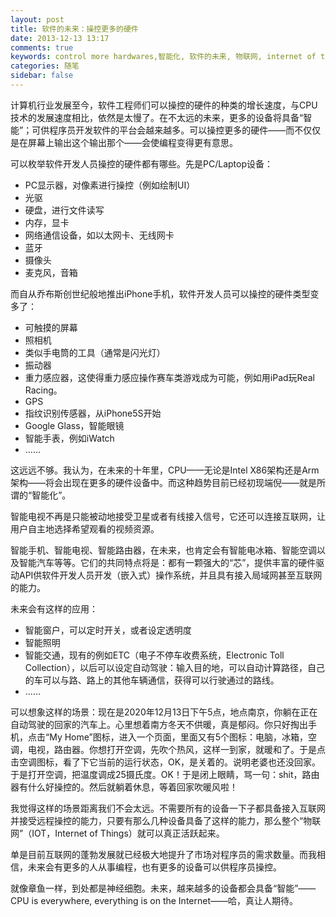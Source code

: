 ```yaml
---
layout: post
title: 软件的未来：操控更多的硬件
date: 2013-12-13 13:17
comments: true
keywords: control more hardwares,智能化, 软件的未来, 物联网, internet of things
categories: 随笔
sidebar: false
---
```


计算机行业发展至今，软件工程师们可以操控的硬件的种类的增长速度，与CPU技术的发展速度相比，依然是太慢了。在不太远的未来，更多的设备将具备“智能”；可供程序员开发软件的平台会越来越多。可以操控更多的硬件——而不仅仅是在屏幕上输出这个输出那个——会使编程变得更有意思。

<!-- more -->

可以枚举软件开发人员操控的硬件都有哪些。先是PC/Laptop设备：

+ PC显示器，对像素进行操控（例如绘制UI）
+ 光驱
+ 硬盘，进行文件读写
+ 内存，显卡
+ 网络通信设备，如以太网卡、无线网卡
+ 蓝牙
+ 摄像头
+ 麦克风，音箱

而自从乔布斯创世纪般地推出iPhone手机，软件开发人员可以操控的硬件类型变多了：

+ 可触摸的屏幕
+ 照相机
+ 类似手电筒的工具（通常是闪光灯）
+ 振动器
+ 重力感应器，这使得重力感应操作赛车类游戏成为可能，例如用iPad玩Real Racing。
+ GPS
+ 指纹识别传感器，从iPhone5S开始
+ Google Glass，智能眼镜
+ 智能手表，例如iWatch
+ ……

这远远不够。我认为，在未来的十年里，CPU——无论是Intel X86架构还是Arm架构——将会出现在更多的硬件设备中。而这种趋势目前已经初现端倪——就是所谓的“智能化”。

智能电视不再是只能被动地接受卫星或者有线接入信号，它还可以连接互联网，让用户自主地选择希望观看的视频资源。

智能手机、智能电视、智能路由器，在未来，也肯定会有智能电冰箱、智能空调以及智能汽车等等。它们的共同特点将是：都有一颗强大的“芯”，提供丰富的硬件驱动API供软件开发人员开发（嵌入式）操作系统，并且具有接入局域网甚至互联网的能力。

未来会有这样的应用：

+ 智能窗户，可以定时开关，或者设定透明度
+ 智能照明
+ 智能交通，现有的例如ETC（电子不停车收费系统，Electronic Toll Collection），以后可以设定自动驾驶：输入目的地，可以自动计算路径，自己的车可以与路、路上的其他车辆通信，获得可以行驶通过的路线。
+ ……

可以想象这样的场景：现在是2020年12月13日下午5点，地点南京，你躺在正在自动驾驶的回家的汽车上。心里想着南方冬天不供暖，真是郁闷。你只好掏出手机，点击“My Home”图标，进入一个页面，里面又有5个图标：电脑，冰箱，空调，电视，路由器。你想打开空调，先吹个热风，这样一到家，就暖和了。于是点击空调图标，看了下它当前的运行状态，OK，是关着的。说明老婆也还没回家。于是打开空调，把温度调成25摄氏度。OK！于是闭上眼睛，骂一句：shit，路由器有什么好操控的。然后就躺着休息，等着回家吹暖风啦！

我觉得这样的场景距离我们不会太远。不需要所有的设备一下子都具备接入互联网并接受远程操控的能力，只要有那么几种设备具备了这样的能力，那么整个“物联网”（IOT，Internet of Things）就可以真正活跃起来。

单是目前互联网的蓬勃发展就已经极大地提升了市场对程序员的需求数量。而我相信，未来会有更多的人从事编程，也有更多的设备可以供程序员操控。

就像章鱼一样，到处都是神经细胞。未来，越来越多的设备都会具备“智能”——CPU is everywhere, everything is on the Internet——哈，真让人期待。